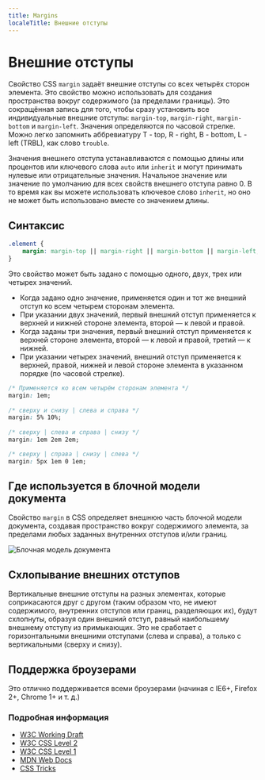 ```yaml
---
title: Margins
localeTitle: Внешние отступы
---
```

# Внешние отступы

Свойство CSS `margin` задаёт внешние отступы со всех четырёх сторон элемента. Это свойство можно использовать для создания пространства вокруг содержимого (за пределами границы). Это сокращённая запись для того, чтобы сразу установить все индивидуальные внешние отступы: `margin-top`, `margin-right`, `margin-bottom` и `margin-left`. Значения определяются по часовой стрелке. Можно легко запомнить аббревиатуру T - top, R - right, B - bottom, L - left (TRBL), как слово `trouble`.

Значения внешнего отступа устанавливаются с помощью длины или процентов или ключевого слова `auto` или `inherit` и могут принимать нулевые или отрицательные значения. Начальное значение или значение по умолчанию для всех свойств внешнего отступа равно 0. В то время как вы можете использовать ключевое слово `inherit`, но оно не может быть использовано вместе со значением длины.

## Синтаксис
```css
.element {
    margin: margin-top || margin-right || margin-bottom || margin-left;
}
```

Это свойство может быть задано с помощью одного, двух, трех или четырех значений.
* Когда задано одно значение, применяется один и тот же внешний отступ ко всем четырем сторонам элемента.
* При указании двух значений, первый внешний отступ применяется к верхней и нижней стороне элемента, второй — к левой и правой.
* Когда заданы три значения, первый внешний отступ применяется к верхней стороне элемента, второй — к левой и правой, третий — к нижней.
* При указании четырех значений, внешний отступ применяется к верхней, правой, нижней и левой стороне элемента в указанном порядке (по часовой стрелке).

```css
/* Применяется ко всем четырём сторонам элемента */
margin: 1em;
  
/* сверху и снизу | слева и справа */
margin: 5% 10%;
  
/* сверху | слева и справа | снизу */
margin: 1em 2em 2em;

/* сверху | справа | снизу | слева */
margin: 5px 1em 0 1em;
```

## Где используется в блочной модели документа
Свойство `margin` в CSS определяет внешнюю часть блочной модели документа, создавая пространство вокруг содержимого элемента, за пределами любых заданных внутренних отступов и/или границ.

![Блочная модель документа](https://www.w3.org/TR/CSS2/images/boxdim.png "Диаграмма блочной модели документа")

## Схлопывание внешних отступов
Вертикальные внешние отступы на разных элементах, которые соприкасаются друг с другом (таким образом что, не имеют содержимого, внутренних отступов или границ, разделяющих их), будут схлопнуты, образуя один внешний отступ, равный наибольшему внешнему отступу из примыкающих. Это не сработает с горизонтальными внешними отступами (слева и справа), а только с вертикальными (сверху и снизу).

## Поддержка броузерами
Это отлично поддерживается всеми броузерами (начиная с IE6+, Firefox 2+, Chrome 1+ и т. д.)

### Подробная информация
* [W3C Working Draft](https://www.w3.org/TR/css3-box/#the-margin)
* [W3C CSS Level 2](https://www.w3.org/TR/CSS2/box.html#propdef-margin)
* [W3C CSS Level 1](https://www.w3.org/TR/CSS1/#margin)
* [MDN Web Docs](https://developer.mozilla.org/en-US/docs/Web/CSS/margin)
* [CSS Tricks](https://css-tricks.com/almanac/properties/m/margin/)
